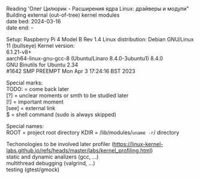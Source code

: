 
Reading 'Олег Цилюрик - Расширения ядра Linux: драйверы и модули"  
Building external (out-of-tree) kernel modules  
    date bed: 2024-03-16  
    date end: -  


Setup: Raspberry Pi 4 Model B Rev 1.4
Linux distribution: Debian GNU/Linux 11 (bullseye)
Kernel version:  
    6.1.21-v8+  
    aarch64-linux-gnu-gcc-8 (Ubuntu/Linaro 8.4.0-3ubuntu1) 8.4.0  
    GNU Binutils for Ubuntu 2.34  
    #1642 SMP PREEMPT Mon Apr  3 17:24:16 BST 2023  


Special marks:  
    TODO:   =  come back later  
    [?]     =  unclear moments or smth to be studied later  
    [!]     =  important moment  
    [see]   =  external link  
    $       =  shell command (sudo is always skipped)  


Special names:  
    ROOT    = project root directory
    KDIR    = /lib/modules/`uname -r`/ directory


Techonologies to be involved later
    profiler (https://linux-kernel-labs.github.io/refs/heads/master/labs/kernel_profiling.html)  
    static and dynamic analizers (gcc, ...)  
    multithread debugging (valgrind, ...)  
    testing (gtest/gmock)  
